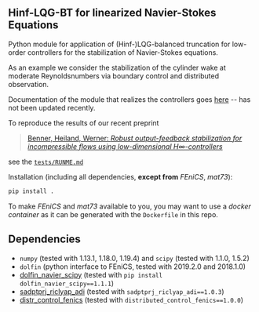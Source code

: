 Hinf-LQG-BT for linearized Navier-Stokes Equations
---------------------------------------------

Python module for application of (Hinf-)LQG-balanced truncation for low-order controllers for the stabilization of Navier-Stokes equations.

As an example we consider the stabilization of the cylinder wake at moderate Reynoldsnumbers via boundary control and distributed observation.

Documentation of the module that realizes the controllers goes [here](http://lqgbt-for-flow-stabilization.readthedocs.org/en/latest/) -- has not been updated recently.

To reproduce the results of our recent preprint

> [Benner, Heiland, Werner: *Robust output-feedback stabilization for incompressible flows using low-dimensional H∞-controllers*](https://arxiv.org/abs/2103.01608)

see the [`tests/RUNME.md`](tests/RUNME.md)

Installation (including all dependencies, **except from** *FEniCS*, *mat73*):

```sh
pip install .
```

To make *FEniCS* and *mat73* available to you, you may want to use a *docker container* as it can be generated with the `Dockerfile` in this repo.

## Dependencies

* `numpy` (tested with 1.13.1, 1.18.0, 1.19.4) and `scipy` (tested with 1.1.0, 1.5.2)
* `dolfin` (python interface to FEniCS, tested with 2019.2.0 and 2018.1.0)
* [dolfin_navier_scipy](https://github.com/highlando/dolfin_navier_scipy) (tested with `pip install dolfin_navier_scipy==1.1.1`)
* [sadptprj_riclyap_adi](https://github.com/highlando/sadptprj_riclyap_adi) (tested with `sadptprj_riclyap_adi==1.0.3`)
* [distr_control_fenics](https://github.com/highlando/distr_control_fenics) (tested with `distributed_control_fenics==1.0.0`)

